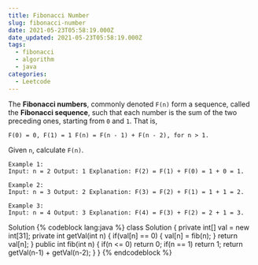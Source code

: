 ```yaml
---
title: Fibonacci Number
slug: fibonacci-number
date: 2021-05-23T05:58:19.000Z
date_updated: 2021-05-23T05:58:19.000Z
tags: 
  - fibonacci
  - algorithm
  - java
categories:
  - Leetcode
---
```


The **Fibonacci numbers**, commonly denoted `F(n)` form a sequence, called the **Fibonacci sequence**, such that each number is the sum of the two preceding ones, starting from `0` and `1`. That is,

    F(0) = 0, F(1) = 1 F(n) = F(n - 1) + F(n - 2), for n > 1.

Given `n`, calculate `F(n)`.

    Example 1:
    Input: n = 2 Output: 1 Explanation: F(2) = F(1) + F(0) = 1 + 0 = 1.
    
    Example 2:
    Input: n = 3 Output: 2 Explanation: F(3) = F(2) + F(1) = 1 + 1 = 2.
    
    Example 3:
    Input: n = 4 Output: 3 Explanation: F(4) = F(3) + F(2) = 2 + 1 = 3.

Solution
{% codeblock lang:java %}
class Solution {
    private int[] val = new int[31];
    private int getVal(int n) {
        if(val[n] == 0) {
            val[n] = fib(n);
        }
        return val[n];
    }
    public int fib(int n) {
        if(n <= 0) return 0;
        if(n == 1) return 1;
        return getVal(n-1) + getVal(n-2);
    }
}
{% endcodeblock %}

